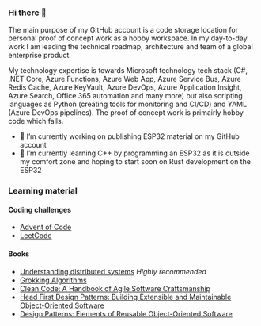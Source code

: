 ### Hi there 👋

The main purpose of my GitHub account is a code storage location for personal proof of concept work as a hobby workspace. In my day-to-day work I am leading the technical roadmap, architecture and team of a global enterprise product.

My technology expertise is towards Microsoft technology tech stack (C#, .NET Core, Azure Functions, Azure Web App, Azure Service Bus, Azure Redis Cache, Azure KeyVault, Azure DevOps, Azure Application Insight, Azure Search, Office 365 automation and many more) but also scripting languages as Python (creating tools for monitoring and CI/CD) and YAML (Azure DevOps pipelines). The proof of concept work is primairly hobby code which falls.

- 🔭 I’m currently working on publishing ESP32 material on my GitHub account
- 🌱 I’m currently learning C++ by programming an ESP32 as it is outside my comfort zone and hoping to start soon on Rust development on the ESP32

### Learning material

#### Coding challenges
- [Advent of Code](https://adventofcode.com/)
- [LeetCode](https://leetcode.com/)

#### Books
- [Understanding distributed systems](https://www.amazon.com/Understanding-Distributed-Systems-distributed-applications/dp/1838430202) *Highly recommended*
- [Grokking Algorithms](https://www.amazon.com/Grokking-Algorithms-illustrated-programmers-curious/dp/1617292230)
- [Clean Code: A Handbook of Agile Software Craftsmanship](https://www.amazon.com/Clean-Code-Handbook-Software-Craftsmanship/dp/0132350882)
- [Head First Design Patterns: Building Extensible and Maintainable Object-Oriented Software](https://www.amazon.com/Head-First-Design-Patterns-Object-Oriented-ebook/dp/B08P3X99QP)
- [Design Patterns: Elements of Reusable Object-Oriented Software](https://www.amazon.com/Design-Patterns-Elements-Reusable-Object-Oriented/dp/0201633612)
